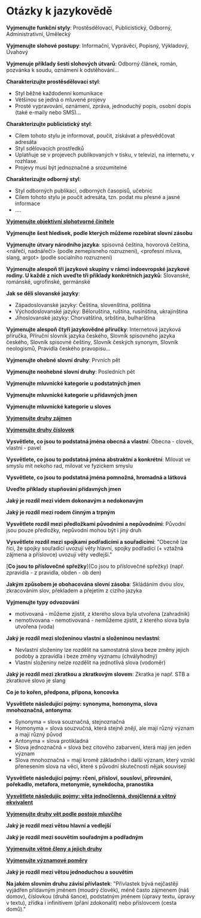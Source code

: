 # Otázky k jazykovědě

__Vyjmenujte funkční styly__: Prostěsdělovací, Publicistický, Odborný, Administrativní, Umělecký  

__Vyjmenujte slohové postupy__: Informační, Vyprávěcí, Popisný, Výkladový, Úvahový  

__Vyjmenuje příklady šesti slohových útvarů__: Odborný článek, román, pozvánka k soudu, oznámení k odstěhování...  

__Charakterizujte prostěsdělovací styl__: 
* Styl běžné každodenní komunikace
* Většinou se jedná o mluvené projevy
* Prosté vypravování, oznámení, zpráva, jednoduchý popis, osobní dopis (také e-maily nebo SMS)...

__Charakterizujte publicistický styl__: 
* Cílem tohoto stylu je informovat, poučit, získávat a přesvědčovat adresáta
* Styl sdělovacích prostředků
* Uplatňuje se v projevech publikovaných v tisku, v televizi, na internetu, v rozhlase.
* Projevy musí být jednoznačné a srozumitelné

__Charakterizujte odborný styl__:
* Styl odborných publikací, odborných časopisů, učebnic
* Cílem tohoto stylu je poučit adresáta, tzn. podat mu přesné a jasné informace
* ....

[__Vyjmenujte objektivní slohotvorné činitele__](https://www.gymmost.cz/sites/default/files/docs/studium/cestina/vejrazka/funkcni_styly.pdf)  

__Vyjmenujte šest hledisek, podle kterých můžeme rozebírat slovní zásobu__  

__Vyjmenujte útvary národního jazyka__: spisovná čeština, hovorová čeština, <nářečí, nadnářečí> (podle zemepisneho rozruzneni), <profesní mluva, slang, argot> (podle socialniho rozruzneni)  

__Vyjmenujte alespoň tři jazykové skupiny v rámci indoevropské jazykové rodiny. U každé z nich uveďte tři příklady konkrétních jazyků__: Slovanské, románské, ugrofinské, germánské  

__Jak se dělí slovanské jazyky__:
* Západoslovanské jazyky: Čeština, slovenština, polština
* Východoslovanské jazyky: Běloruština, ruština, rusínština, ukrajinština
* Jihoslovanské jazyky: Chorvatština, srbština, bulharština

__Vyjmenujte alespoň čtyři jazykovědné příručky__: Internetová jazyková příručka, Příruční slovník jazyka českého, Slovník spisovného jazyka českého, Slovník spisovné češtiny, Slovník českých synonym, Slovník neologismů, Pravidla českého pravopisu...  

__Vyjmenujte ohebné slovní druhy__: Prvních pět  

__Vyjmenujte neohebné slovní druhy__:  Posledních pět  

__Vyjmenujte mluvnické kategorie u podstatných jmen__  

__Vyjmenujte mluvnické kategorie u přídavných jmen__  

__Vyjmenujte mluvnické kategorie u sloves__  

[__Vyjmenujte druhy zájmen__](https://www.pravopisne.cz/2016/11/pravidla-druhy-zajmen/)  

[__Vyjmenujte druhy číslovek__](https://www.pravopisne.cz/2012/02/pravidla-cislovky/)  

__Vysvětlete, co jsou to podstatná jména obecná a vlastní__: Obecna - clovek, vlastni - pavel  

__Vysvětlete, co jsou to podstatná jména abstraktní a konkrétní__: Milovat ve smyslu mit nekoho rad, milovat ve fyzickem smyslu  

__Vysvětlete, co jsou to podstatná jména pomnožná, hromadná a látková__  

__Uveďte příklady stupňování přídavných jmen__  

__Jaký je rozdíl mezi videm dokonavým a nedokonavým__  

__Jaký je rozdíl mezi rodem činným a trpným__  

__Vysvětlete rozdíl mezi předložkami původními a nepůvodními__: Původní jsou pouze předložky, nepůvodní mohou být i jiný druh  

__Vysvětlete rozdíl mezi spojkami podřadicími a souřadicími__: "Obecně lze říci, že spojky souřadicí uvozují věty hlavní, spojky podřadicí (+ vztažná zájmena a příslovce) uvozují věty vedlejší."  

[__Co jsou to příslovečné spřežky__](Co jsou to příslovečné spřežky) (např. zpravidla - z pravidla, obden - ob den)  

__Jakým způsobem je obohacována slovní zásoba__: Skládáním dvou slov, zkracováním slov, překladem a přejetím z cizího jazyka  

__Vyjmenujte typy odvozování__
* motivovaná - můžeme zjistit, z kterého slova byla utvořena (zahradnik)
* nemotivovana - nemotivovaná - nemůžeme zjistit, z kterého slova byla utvořena (voda)

__Jaký je rozdíl mezi složeninou vlastní a složeninou nevlastní__:
* Nevlastní složeniny lze rozdělit na samostatná slova beze změny jejich podoby a zpravidla i beze změny významu (chvályhodný)
* Vlastní složeniny nelze rozdělit na jednotlivá slova (vodoměr)

__Jaký je rozdíl mezi zkratkou a zkratkovým slovem__: Zkratka je např. STB a zkratkové slovo je slang  

__Co je to kořen, předpona, přípona, koncovka__  

__Vysvětlete následující pojmy: synonyma, homonyma, slova mnohoznačná, antonyma__:
* Synonyma = slova souznačná, stejnoznačná
* Homonyma = slova souzvučná, která stejně znějí, ale mají různý význam a mají různý původ
* Antonyma = slova protikladná
* Slova jednoznačná = slova bez citového zabarvení, která mají jen jeden význam
* Slova mnohoznačná = mají kromě základního i další význam, který vznikl přenesením slova na věci, které s původní skutečností nějak souvisejí

__Vysvětlete následující pojmy: rčení, přísloví, sousloví, přirovnání, pořekadlo, metafora, metonymie, synekdocha, pranostika__  

[__Vysvětlete následujíc pojmy: věta jednočlenná, dvojčlenná a větný ekvivalent__](https://www.pravopisne.cz/2013/02/pravidla-vety-dvojclenne-jednoclenne-a-vetne-ekvivalenty/)  

[__Vyjmenujte druhy vět podle postoje mluvčího__](https://www.cesky-jazyk.cz/slovnicek-pojmu/vety-podle-postoje-mluvciho/)  

__Jaký je rozdíl mezi větou hlavní a vedlejší__  

__Jaký je rozdíl mezi souvětím souřadným a podřadným__  

[__Vyjmenujte větné členy a jejich druhy__](https://www.mojecestina.cz/article/2012092701-vetne-cleny-zakladni-prehled)  

[__Vyjmenujte významové poměry__](https://www.pravopisne.cz/2012/10/pravidla-vyznamove-pomery-mezi-vetami-hlavnimi/)  

__Jaký je rozdíl mezi větou jednoduchou a souvětím__  

__Na jakém slovním druhu závisí přívlastek__: "Přívlastek bývá nejčastěji vyjádřen přídavným jménem (moudrý člověk), méně často zájmenem (náš domov), číslovkou (druhá šance), podstatným jménem (úpravy textu, úpravy v textu), zřídka i infinitivem (přání zdokonalit) nebo příslovcem (cesta domů)."  
